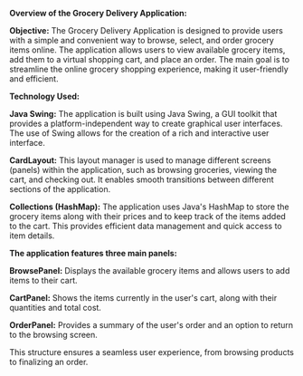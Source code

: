**Overview of the Grocery Delivery Application:**

**Objective:**
The Grocery Delivery Application is designed to provide users with a simple and convenient way to browse, select, and order grocery items online. The application allows users to view available grocery items, add them to a virtual shopping cart, and place an order. The main goal is to streamline the online grocery shopping experience, making it user-friendly and efficient.

**Technology Used:**

**Java Swing:** The application is built using Java Swing, a GUI toolkit that provides a platform-independent way to create graphical user interfaces. The use of Swing allows for the creation of a rich and interactive user interface.

**CardLayout:** This layout manager is used to manage different screens (panels) within the application, such as browsing groceries, viewing the cart, and checking out. It enables smooth transitions between different sections of the application.

**Collections (HashMap):** The application uses Java's HashMap to store the grocery items along with their prices and to keep track of the items added to the cart. This provides efficient data management and quick access to item details.

**The application features three main panels:**

**BrowsePanel:** Displays the available grocery items and allows users to add items to their cart.

**CartPanel:** Shows the items currently in the user's cart, along with their quantities and total cost.

**OrderPanel:** Provides a summary of the user's order and an option to return to the browsing screen.

This structure ensures a seamless user experience, from browsing products to finalizing an order.

